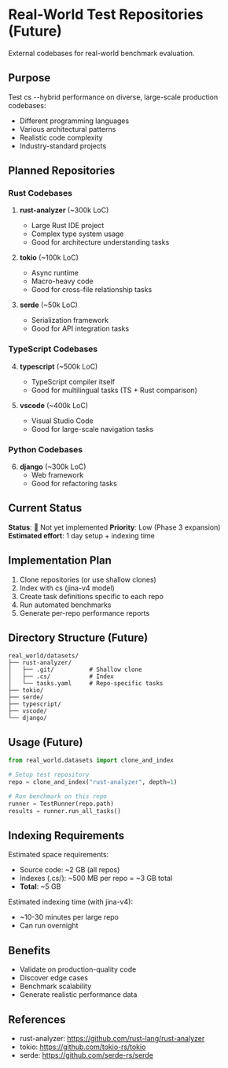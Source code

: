 # Real-World Test Repositories (Future)

External codebases for real-world benchmark evaluation.

## Purpose

Test cs --hybrid performance on diverse, large-scale production codebases:
- Different programming languages
- Various architectural patterns
- Realistic code complexity
- Industry-standard projects

## Planned Repositories

### Rust Codebases

1. **rust-analyzer** (~300k LoC)
   - Large Rust IDE project
   - Complex type system usage
   - Good for architecture understanding tasks

2. **tokio** (~100k LoC)
   - Async runtime
   - Macro-heavy code
   - Good for cross-file relationship tasks

3. **serde** (~50k LoC)
   - Serialization framework
   - Good for API integration tasks

### TypeScript Codebases

4. **typescript** (~500k LoC)
   - TypeScript compiler itself
   - Good for multilingual tasks (TS + Rust comparison)

5. **vscode** (~400k LoC)
   - Visual Studio Code
   - Good for large-scale navigation tasks

### Python Codebases

6. **django** (~300k LoC)
   - Web framework
   - Good for refactoring tasks

## Current Status

**Status**: 📅 Not yet implemented
**Priority**: Low (Phase 3 expansion)
**Estimated effort**: 1 day setup + indexing time

## Implementation Plan

1. Clone repositories (or use shallow clones)
2. Index with cs (jina-v4 model)
3. Create task definitions specific to each repo
4. Run automated benchmarks
5. Generate per-repo performance reports

## Directory Structure (Future)

```
real_world/datasets/
├── rust-analyzer/
│   ├── .git/          # Shallow clone
│   ├── .cs/           # Index
│   └── tasks.yaml     # Repo-specific tasks
├── tokio/
├── serde/
├── typescript/
├── vscode/
└── django/
```

## Usage (Future)

```python
from real_world.datasets import clone_and_index

# Setup test repository
repo = clone_and_index("rust-analyzer", depth=1)

# Run benchmark on this repo
runner = TestRunner(repo.path)
results = runner.run_all_tasks()
```

## Indexing Requirements

Estimated space requirements:
- Source code: ~2 GB (all repos)
- Indexes (.cs/): ~500 MB per repo = ~3 GB total
- **Total**: ~5 GB

Estimated indexing time (with jina-v4):
- ~10-30 minutes per large repo
- Can run overnight

## Benefits

- Validate on production-quality code
- Discover edge cases
- Benchmark scalability
- Generate realistic performance data

## References

- rust-analyzer: https://github.com/rust-lang/rust-analyzer
- tokio: https://github.com/tokio-rs/tokio
- serde: https://github.com/serde-rs/serde
